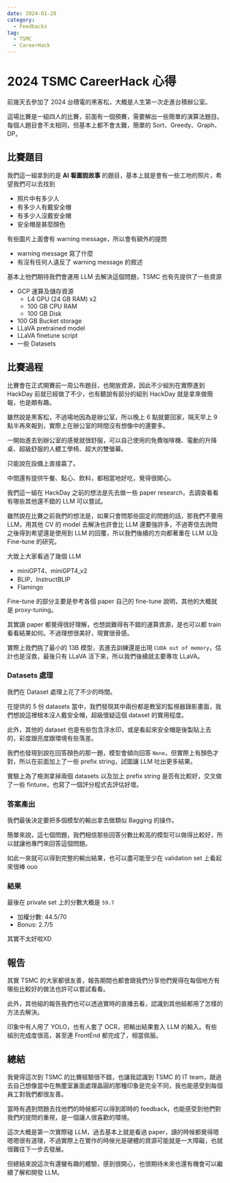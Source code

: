 ```yaml
---
date: 2024-01-28
category:
  - Feedbacks
tag:
  - TSMC
  - CareerHack
---
```


# 2024 TSMC CareerHack 心得

前幾天去參加了 2024 台積電的黑客松，大概是人生第一次走進台積辦公室。

這場比賽是一組四人的比賽，前面有一個預賽，需要解出一些簡單的演算法題目。每個人題目會不太相同，但基本上都不會太難，簡單的 Sort、Greedy、Graph、DP。

## 比賽題目

我們這一組拿到的是 **AI 看圖說故事** 的題目，基本上就是會有一些工地的照片，希望我們可以去找到

- 照片中有多少人
- 有多少人有戴安全帽
- 有多少人沒戴安全帽
- 安全帽是甚麼顏色

有些圖片上面會有 warning message，所以會有額外的提問

- warning message 寫了什麼
- 有沒有任何人違反了 warning message 的敘述

基本上他們期待我們會運用 LLM 去解決這個問題，TSMC 也有先提供了一些資源

- GCP 運算及儲存資源
    - L4 GPU (24 GB RAM) x2
    - 100 GB CPU RAM
    - 100 GB Disk
- 100 GB Bucket storage
- LLaVA pretrained model
- LLaVA finetune script
- 一些 Datasets

## 比賽過程

比賽會在正式開賽前一周公布題目，也開放資源，因此不少組別在實際進到 HackDay 前就已經做了不少，也有聽說有部分的組別 HackDay 就是拿來做簡報，也是頗有趣。

雖然說是黑客松，不過場地因為是辦公室，所以晚上 6 點就要回家，隔天早上 9 點半再來報到，實際上在辦公室的時間沒有想像中的還要多。

一開始進去到辦公室的感覺就很舒服，可以自己使用的免費咖啡機、電動的升降桌、超級舒服的人體工學椅、超大的雙螢幕。

只能說在設備上直接贏了。

中間還有提供午餐、點心、飲料，都相當地好吃，覺得很開心。

我們這一組在 HackDay 之前的想法是先去做一些 paper research，去調查看看有哪些其他還不錯的 LLM 可以嘗試。

雖然說在比賽之前我們的想法是，如果只會問那些固定的問題的話，那我們不要用 LLM，用其他 CV 的 model 去解決也許會比 LLM 還要強許多，不過寄信去詢問之後得到希望還是使用到 LLM 的回覆，所以我們後續的方向都著重在 LLM 以及 Fine-tune 的研究。

大致上大家看過了幾個 LLM

- miniGPT4、miniGPT4_v2
- BLIP、InstructBLIP
- Flamingo

Fine-tune 的部分主要是參考各個 paper 自己的 fine-tune 說明，其他的大概就是 proxy-tuning。

其實讀 paper 都覺得很好理解，也想說難得有不錯的運算資源，是也可以都 train 看看結果如何。不過理想很美好，現實很骨感。

實際上我們挑了最小的 13B 模型，丟進去訓練還是出現 `CUDA out of memory`，估計也是沒救，最後只有 LLaVA 活下來，所以我們後續就主要專攻 LLaVA。

### Datasets 處理

我們在 Dataset 處理上花了不少的時間。

在提供的 5 份 datasets 當中，我們發現其中兩份都是教室的監視器錄影畫面，我們想說這裡根本沒人戴安全帽，超級懷疑這個 dataset 的實用程度。

此外，其他的 dataset 也是有些包含浮水印，或是看起來安全帽是後製貼上去的，彩度跟亮度跟環境有些落差。

我們也發現到說在回答顏色的那一題，模型會傾向回答 `None`，但實際上有顏色才對，所以在前面加上了一些 prefix string，試圖讓 LLM 吐出更多結果。

實驗上為了檢測拿掉兩個 datasets 以及加上 prefix string 是否有比較好，交叉做了一些 fintune，也寫了一個評分程式去評估好壞。

### 答案產出

我們最後決定要把多個模型的輸出拿去做類似 Bagging 的操作。

簡單來說，這七個問題，我們相信那些回答分數比較高的模型可以做得比較好，所以就讓他專門來回答這個問題。

如此一來就可以得到完整的輸出結果，也可以盡可能至少在 validation set 上看起來很棒 ouo

### 結果

最後在 private set 上的分數大概是 `59.7`

- 加權分數: 44.5/70
- Bonus: 2.7/5

其實不太好啦XD

## 報告

其實 TSMC 的大家都很友善，報告期間也都會跟我們分享他們覺得在每個地方有哪些比較好的做法也許可以嘗試看看。

此外，其他組的報告我們也可以透過實時的直播去看，認識到其他組都用了怎樣的方法去解決。

印象中有人用了 YOLO，也有人套了 OCR，把輸出結果套入 LLM 的輸入。有些組別完成度很高，甚至連 FrontEnd 都完成了，相當佩服。

## 總結

我覺得這次到 TSMC 的比賽經驗很不錯，也讓我認識到 TSMC 的 IT team，跟過去自己想像當中在無塵室裏面處理晶圓的那種印象是完全不同，我也能感受到每個員工對我們都很友善。

當時有遇到問題去找他們的時候都可以得到即時的 feedback，也能感受到他們對我們的提問的重視，是一個讓人很喜歡的環境。

這次大概是第一次實際碰 LLM，過去基本上就是看過 paper，讀的時候都覺得嗯嗯嗯很有道理，不過實際上在實作的時候光是硬體的資源可能就是一大障礙，也就很難往下一步去發展。

但總結來說這次有還蠻有趣的體驗，感到很開心，也很期待未來也還有機會可以繼續了解和開發 LLM。